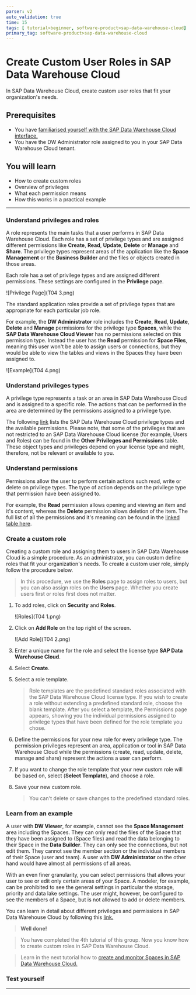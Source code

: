 ```yaml
---
parser: v2
auto_validation: true
time: 15
tags: [ tutorial>beginner, software-product>sap-data-warehouse-cloud]
primary_tag: software-product>sap-data-warehouse-cloud
---
```


# Create Custom User Roles in SAP Data Warehouse Cloud
<!-- description --> In SAP Data Warehouse Cloud, create custom user roles that fit your organization's needs.

## Prerequisites
 - You have [familiarised yourself with the SAP Data Warehouse Cloud interface.](data-warehouse-cloud-2-interface)
 - You have the DW Administrator role assigned to you in your SAP Data Warehouse Cloud tenant.

## You will learn
  - How to create custom roles
  - Overview of privileges
  - What each permission means
  - How this works in a practical example

---
### Understand privileges and roles


A role represents the main tasks that a user performs in SAP Data Warehouse Cloud. Each role has a set of privilege types and are assigned different permissions like **Create**, **Read**, **Update**, **Delete** or **Manage** and **Share**. The privilege types represent areas of the application like the **Space Management** or the **Business Builder** and the files or objects created in those areas.

Each role has a set of privilege types and are assigned different permissions. These settings are configured in the **Privilege** page.

<!-- border -->![Privilege Page](T04 3.png)

The standard application roles provide a set of privilege types that are appropriate for each particular job role.

For example, the **DW Administrator** role includes the **Create**, **Read**, **Update**, **Delete** and **Manage** permissions for the privilege type **Spaces**, while the **SAP Data Warehouse Cloud Viewer** has no permissions selected on this permission type. Instead the user has the **Read** permission for **Space Files**, meaning this user won't be able to assign users or connections, but they would be able to view the tables and views in the Spaces they have been assigned to.

<!-- border -->![Example](T04 4.png)



### Understand privileges types


A privilege type represents a task or an area in SAP Data Warehouse Cloud and is assigned to a specific role. The actions that can be performed in the area are determined by the permissions assigned to a privilege type.

The following [link](https://help.sap.com/viewer/9f804b8efa8043539289f42f372c4862/cloud/en-US/862b88eed50244049d41361ba3290456.html?q=Data%20Warehouse%20Cloud%20Privileges%20and%20Permissions) lists the SAP Data Warehouse Cloud privilege types and the available permissions. Please note, that some of the privileges that are not restricted to an SAP Data Warehouse Cloud license (for example, Users and Roles) can be found in the **Other Privileges and Permissions** table. These object types and privileges depend on your license type and might, therefore, not be relevant or available to you.



### Understand permissions


Permissions allow the user to perform certain actions such read, write or delete on privilege types. The type of action depends on the privilege type that permission have been assigned to.

For example, the **Read** permission allows opening and viewing an item and it's content, whereas the **Delete** permission allows deletion of the item. The full list of all the permissions and it's meaning can be found in the [linked table here](https://help.sap.com/viewer/9f804b8efa8043539289f42f372c4862/cloud/en-US/862b88eed50244049d41361ba3290456.html?q=Data%20Warehouse%20Cloud%20Privileges%20and%20Permissions#loio1c4bf1ee5cdf4333807b22568ce0d874).


### Create a custom role


Creating a custom role and assigning them to users in SAP Data Warehouse Cloud is a simple procedure. As an administrator, you can custom define roles that fit your organization's needs. To create a custom user role, simply follow the procedure below.

> In this procedure, we use the **Roles** page to assign roles to users, but you can also assign roles on the **Users** page. Whether you create users first or roles first does not matter.

1. To add roles, click on **Security** and **Roles**.

    ![Roles](T04 1.png)

2. Click on **Add Role** on the top right of the screen.

    ![Add Role](T04 2.png)

3. Enter a unique name for the role and select the license type **SAP Data Warehouse Cloud**.

4. Select **Create**.

5. Select a role template.

    > Role templates are the predefined standard roles associated with the SAP Data Warehouse Cloud license type. If you wish to create a role without extending a predefined standard role, choose the blank template. After you select a template, the Permissions page appears, showing you the individual permissions assigned to privilege types that have been defined for the role template you chose.

6. Define the permissions for your new role for every privilege type. The permission privileges represent an area, application or tool in SAP Data Warehouse Cloud while the permissions (create, read, update, delete, manage and share) represent the actions a user can perform.

7. If you want to change the role template that your new custom role will be based on, select (**Select Template**), and choose a role.  

8. Save your new custom role.

    > You can't delete or save changes to the predefined standard roles.



### Learn from an example


A user with **DW Viewer**, for example, cannot see the **Space Management** area including the Spaces. They can only read the files of the Space that they have been assigned to (Space files) and read the data belonging to their Space in the **Data Builder**. They can only see the connections, but not edit them. They cannot see the member section or the individual members of their Space (user and team). A user with **DW Administrator** on the other hand would have almost all permissions of all areas.

With an even finer granularity, you can select permissions that allows your user to see or edit only certain areas of your Space. A modeler, for example, can be prohibited to see the general settings in particular the storage, priority and data lake settings. The user might, however, be configured to see the members of a Space, but is not allowed to add or delete members.


You can learn in detail about different privileges and permissions in SAP Data Warehouse Cloud by following this [link.](https://help.sap.com/viewer/9f804b8efa8043539289f42f372c4862/cloud/en-US/862b88eed50244049d41361ba3290456.html?q=Data%20Warehouse%20Cloud%20Privileges%20and%20Permissions#loio1c4bf1ee5cdf4333807b22568ce0d874)

>**Well done!**

> You have completed the 4th tutorial of this group. Now you know how to create custom roles in SAP Data Warehouse Cloud.

> Learn in the next tutorial how to [create and monitor Spaces in SAP Data Warehouse Cloud.](data-warehouse-cloud-4-spaces)


### Test yourself





---

